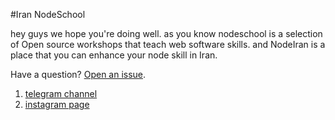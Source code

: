 #Iran NodeSchool

hey guys we hope you're doing well. as you know nodeschool is a selection of Open source workshops that teach web software skills. and NodeIran is a place that you can enhance your node skill in Iran.

Have a question?  [Open an issue](https://github.com/nodeschool/iran/issues). 


1. [telegram channel](https://telegram.me/nodeschool)
2. [instagram page](instagram.com/nodeschool)
